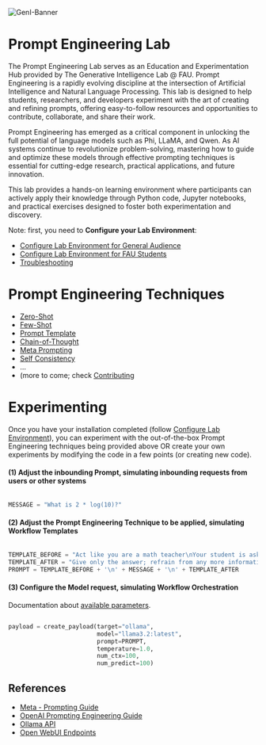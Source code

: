 ![GenI-Banner](https://github.com/genilab-fau/genial-fau.github.io/blob/8f1a2d3523f879e1082918c7bba19553cb6e7212/images/geni-lab-banner.png?raw=true)


# Prompt Engineering Lab

The Prompt Engineering Lab serves as an Education and Experimentation Hub provided by The Generative Intelligence Lab @ FAU. Prompt Engineering is a rapidly evolving discipline at the intersection of Artificial Intelligence and Natural Language Processing. This lab is designed to help students, researchers, and developers experiment with the art of creating and refining prompts, offering easy-to-follow resources and opportunities to contribute, collaborate, and share their work.

Prompt Engineering has emerged as a critical component in unlocking the full potential of language models such as Phi, LLaMA, and Qwen. As AI systems continue to revolutionize problem-solving, mastering how to guide and optimize these models through effective prompting techniques is essential for cutting-edge research, practical applications, and future innovation.

This lab provides a hands-on learning environment where participants can actively apply their knowledge through Python code, Jupyter notebooks, and practical exercises designed to foster both experimentation and discovery.

Note: first, you need to **Configure your Lab Environment**:
* [Configure Lab Environment for General Audience](CONFIG.md)
* [Configure Lab Environment for FAU Students](CONFIG-FAU.md)
* [Troubleshooting ](https://github.com/genilab-fau/prompt-eng/blob/cb2fefa33f5a1c5a927f1246917f73943d3b99ce/TROUBLESHOOTING.md)


# Prompt Engineering Techniques

* [Zero-Shot](prompt-eng/zero_shot.ipynb)
* [Few-Shot](prompt-eng/few_shots.ipynb)
* [Prompt Template](prompt-eng/prompt_template.ipynb)
* [Chain-of-Thought](prompt-eng/chain_of_thought.ipynb)
* [Meta Prompting](prompt-eng/meta.ipynb)
* [Self Consistency](prompt-eng/self_consistency.ipynb)
* ...
* (more to come; check [Contributing](https://github.com/genilab-fau/prompt-eng/blob/cb2fefa33f5a1c5a927f1246917f73943d3b99ce/CONTRIBUTING.md)

# Experimenting

Once you have your installation completed (follow [Configure Lab Environment](CONFIG.md)), you can experiment with the out-of-the-box Prompt Engineering techniques being provided above OR create your own experiments by modifying the code in a few points (or creating new code).

#### (1) Adjust the inbounding  Prompt, simulating inbounding requests from users or other systems

```python

MESSAGE = "What is 2 * log(10)?"

```

#### (2) Adjust the Prompt Engineering Technique to be applied, simulating Workflow Templates

```python

TEMPLATE_BEFORE = "Act like you are a math teacher\nYour student is asking:"
TEMPLATE_AFTER = "Give only the answer; refrain from any more information"
PROMPT = TEMPLATE_BEFORE + '\n' + MESSAGE + '\n' + TEMPLATE_AFTER

```

#### (3) Configure the Model request, simulating Workflow Orchestration

Documentation about [available parameters](https://github.com/ollama/ollama/blob/main/docs/api.md).

```python

payload = create_payload(target="ollama",
                         model="llama3.2:latest", 
                         prompt=PROMPT, 
                         temperature=1.0, 
                         num_ctx=100, 
                         num_predict=100)
```


## References
 
* [Meta - Prompting Guide](https://www.llama.com/docs/how-to-guides/prompting/)
* [OpenAI Prompting Engineering Guide](https://platform.openai.com/docs/guides/prompt-engineering)
* [Ollama API](https://github.com/ollama/ollama/blob/main/docs/api.md)
* [Open WebUI Endpoints](https://docs.openwebui.com/getting-started/api-endpoints/)




